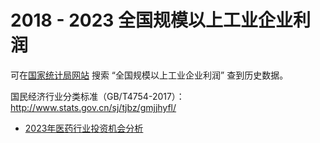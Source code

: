 # 2018 - 2023 全国规模以上工业企业利润

可在[国家统计局网站](http://www.stats.gov.cn/) 搜索 “全国规模以上工业企业利润” 查到历史数据。


国民经济行业分类标准（GB/T4754-2017）：http://www.stats.gov.cn/sj/tjbz/gmjjhyfl/

* [2023年医药行业投资机会分析](macro/industry-profit/2023-04-04-medic-analyze)
